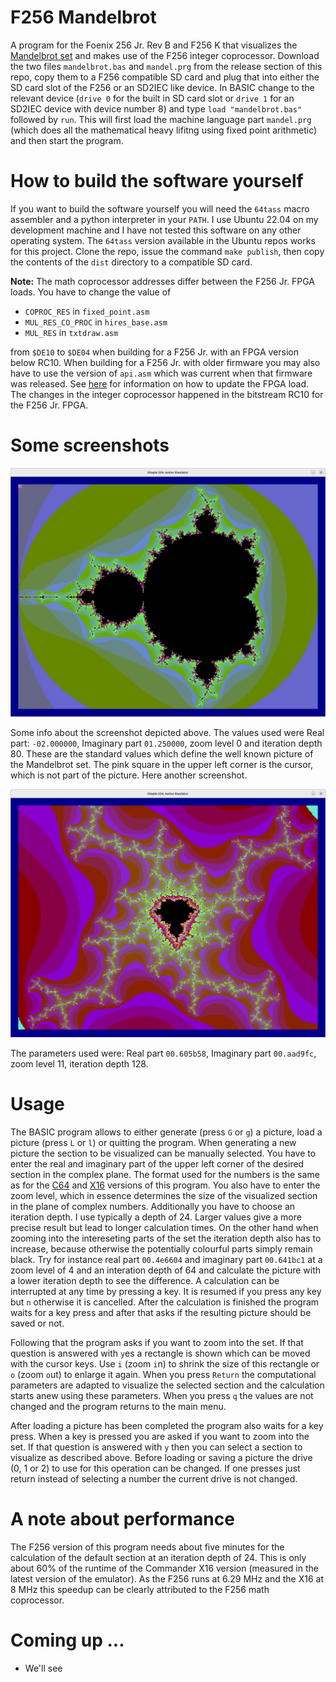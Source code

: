 # F256 Mandelbrot
A program for the Foenix 256 Jr. Rev B and F256 K that visualizes the [Mandelbrot set](https://en.wikipedia.org/wiki/Mandelbrot_set) 
and makes use of the F256 integer coprocessor. Download the two files `mandelbrot.bas` and `mandel.prg` from the release 
section of this repo, copy them to a F256 compatible SD card and plug that into either the SD card slot of the F256 or an SD2IEC 
like device. In BASIC change to the relevant device (`drive 0` for the built in SD card slot or `drive 1` for an SD2IEC device 
with device number 8) and type `load "mandelbrot.bas"` followed by `run`. This will first load the machine language part `mandel.prg`
(which does all the mathematical heavy lifitng using fixed point arithmetic) and then start the program.

# How to build the software yourself
If you want to build the software yourself you will need the `64tass` macro assembler and a python interpreter in your `PATH`. 
I use Ubuntu 22.04 on my development machine and I have not tested this software on any other operating system. The `64tass` 
version available in the Ubuntu repos works for this project. Clone the repo, issue the command `make publish`, then copy the 
contents of the `dist` directory to a compatible SD card.

**Note:** The math coprocessor addresses differ between the F256 Jr. FPGA loads. You have to change the value of 

- `COPROC_RES` in `fixed_point.asm`
- `MUL_RES_CO_PROC` in `hires_base.asm`
- `MUL_RES` in `txtdraw.asm`

from `$DE10` to `$DE04` when building for a F256 Jr. with an FPGA version below RC10. When building for a F256 Jr. with older 
firmware you may also have to use the version of `api.asm` which was current when that firmware was released. See 
[here](https://wiki.f256foenix.com/index.php?title=FPGA_Releases) for information on how to update the FPGA load. The changes 
in the integer coprocessor happened in the bitstream RC10 for the F256 Jr. FPGA.

# Some screenshots

![](/mandelbrot.png?raw=true "Example picture at iteration depth 80")

Some info about the screenshot depicted above. The values used were Real part: `-02.000000`, Imaginary part `01.250000`, 
zoom level 0 and iteration depth 80. These are the standard values which define the well known picture of the Mandelbrot set. The 
pink square in the upper left corner is the cursor, which is not part of the picture. Here another screenshot. 

![](/thunderstorm.png?raw=true "Example picture at iteration depth 128")

The parameters used were: Real part `00.605b58`, Imaginary part `00.aad9fc`, zoom level 11, iteration depth 128.

# Usage

The BASIC program allows to either generate (press `G` or `g`) a picture, load a picture (press `L` or `l`) or quitting the program. When 
generating a new picture the section to be visualized can be manually selected. You have to enter the real and imaginary part of the upper 
left corner of the desired section in the complex plane. The format used for the numbers is the same as for the 
[C64](https://github.com/rmsk2/c64_mandelbrot) and [X16](https://github.com/rmsk2/X16_mandelbrot) versions of this program. You also have 
to enter the zoom level, which in essence determines the size of the visualized section in the plane of complex numbers. Additionally you have 
to choose an iteration depth. I use typically a depth of 24. Larger values give a more precise result but lead to longer calculation times. 
On the other hand when zooming into the intereseting parts of the set the iteration depth also has to increase, because otherwise the 
potentially colourful parts simply remain black. Try for instance real part `00.4e6604` and imaginary part `00.641bc1` at a zoom level of 4 
and an interation depth of 64 and calculate the picture with a lower iteration depth to see the difference. A calculation can be interrupted
at any time by pressing a key. It is resumed if you press any key but `n` otherwise it is cancelled. After the calculation is finished 
the program waits for a key press and after that asks if the resulting picture should be saved or not. 
 
Following that the program asks if you want to zoom into the set. If that question is answered with `y`es a rectangle is shown which can be moved
with the cursor keys. Use `i` (zoom `i`n) to shrink the size of this rectangle or `o` (zoom `o`ut) to enlarge it again. When you press `Return` 
the computational parameters are adapted to visualize the selected section and the calculation starts anew using these parameters. When you 
press `q` the values are not changed and the program returns to the main menu.

After loading a picture has been completed the program also waits for a key press. When a key is pressed you are asked if you want 
to zoom into the set. If that question is answered with `y` then you can select a section to visualize as described above. Before loading
or saving a picture the drive (0, 1 or 2) to use for this operation can be changed. If one presses just return instead of selecting a 
number the current drive is not changed.

# A note about performance

The F256 version of this program needs about five minutes for the calculation of the default section at an iteration depth of 24. 
This is only about 60% of the runtime of the Commander X16 version (measured in the latest version of the emulator). As the F256 runs 
at 6.29 MHz and the X16 at 8 MHz this speedup can be clearly attributed to the F256 math coprocessor.

# Coming up ...

- We'll see
